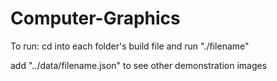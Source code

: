 # Computer-Graphics

To run:
cd into each folder's build file and run "./filename"

add "../data/filename.json" to see other demonstration images
